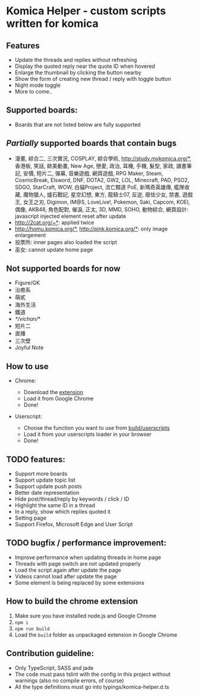 # Komica Helper - custom scripts written for komica

## Features

- Update the threads and replies without refreshing
- Display the quoted reply near the quote ID when hovered
- Enlarge the thumbnail by clicking the button nearby
- Show the form of creating new thread / reply with toggle button
- Night mode toggle
- More to come..

## Supported boards:

- Boards that are not listed below are fully supported

## **_Partially_** supported boards that contain bugs

- 漫畫, 綜合二, 三次實況, COSPLAY, 綜合學術, <http://study.mykomica.org/*>, 香港板, 笑話, 歐美動畫, New Age, 戀愛, 政治, 耳機, 手機, 髮型, 家政, 讀書筆記, 安價, 短片二, 彈幕, 音樂遊戲, 網頁遊戲, RPG Maker, Steam, CosmicBreak, Elsword, DNF, DOTA2, GW2, LOL, Minecraft, PAD, PSO2, SDGO, StarCraft, WOW, 白貓Project, 流亡黯道 PoE, 新瑪奇英雄傳, 艦隊收藏, 魔物獵人, 爐石戰記, 星空幻想, 東方, 龍騎士07, 反逆, 廢怯少女, 禁書, 遊戲王, 女王之刃, Digimon, IM@S, LoveLive!, Pokemon, Saki, Capcom, KOEI, 偶像, AKB48, 角色配對, 催淚, 正太, 3D, MMD, SOHO, 動物綜合, 網頁設計: javascript injected element reset after update
- <http://2cat.org/~*>: applied twice
- <http://homu.komica.org/*>, <http://pink.komica.org/*>: only image enlargement
- 投票所: inner pages also loaded the script
- 巫女: cannot update home page

## Not supported boards for now

- Figure/GK
- 治癒系
- 萌貳
- 海外生活
- 鐵道
- _*/vichan/_*
- 短片二
- 直播
- 三次壁
- Joyful Note

## How to use

- Chrome:
  
  - Download the [extension](https://github.com/thwonghenry/KomicaHelper/raw/master/build/chrome_extension/komicahelper.crx)
  - Load it from Google Chrome
  - Done!

- Userscript:

  - Choose the function you want to use from [build/userscripts](build/userscripts)
  - Load it from your userscripts loader in your browser
  - Done!

## TODO features:

- Support more boards
- Support update topic list
- Support update push posts
- Better date representation
- Hide post/thread/reply by keywords / click / ID
- Highlight the same ID in a thread
- In a reply, show which replies quoted it
- Setting page
- Support Firefox, Microsoft Edge and User Script

## TODO bugfix / performance improvement:

- Improve performance when updating threads in home page
- Threads with page switch are not updated properly
- Load the script again after update the page
- Videos cannot load after update the page
- Some element is being replaced by some extensions

## How to build the chrome extension

1. Make sure you have installed node.js and Google Chrome
2. `npm i`
3. `npm run build`
4. Load the `build` folder as unpackaged extension in Google Chrome

## Contribution guideline:

- Only TypeScript, SASS and jade
- The code must pass tslint with the config in this project without warnings (also no compile errors, of course)
- All the type definitions must go into typings/komica-helper.d.ts
